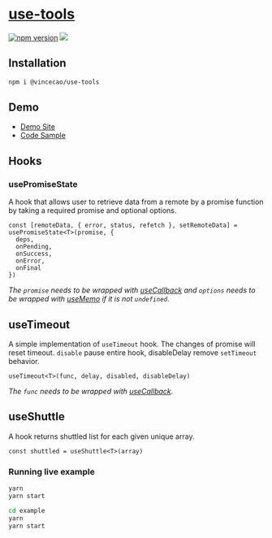 # [use-tools](https://www.npmjs.com/package/@vincecao/use-tools)

[![npm version](https://badge.fury.io/js/@vincecao%2Fuse-tools.svg)](https://badge.fury.io/js/@vincecao%2Fuse-tools)
[![](https://badgen.net/github/checks/vincecao/use-tools)](https://github.com/vincecao/use-tools/actions)

## Installation

```bash
npm i @vincecao/use-tools
```

## Demo

- [Demo Site](https://vince-amazing.com/use-tools/)
- [Code Sample](https://github.com/vincecao/use-tools/tree/master/example)

## Hooks
### usePromiseState

A hook that allows user to retrieve data from a remote by a promise function by taking a required promise and optional options.

```tsx
const [remoteData, { error, status, refetch }, setRemoteData] = usePromiseState<T>(promise, {
  deps,
  onPending,
  onSuccess,
  onError,
  onFinal
})
```
_The `promise` needs to be wrapped with [useCallback](https://reactjs.org/docs/hooks-reference.html#usecallback) and `options` needs to be wrapped with [useMemo](https://reactjs.org/docs/hooks-reference.html#usememo) if it is not `undefined`_.
## useTimeout

A simple implementation of `useTimeout` hook. The changes of promise will reset timeout. `disable` pause entire hook, disableDelay remove `setTimeout` behavior.

```tsx
useTimeout<T>(func, delay, disabled, disableDelay)
```

_The `func` needs to be wrapped with [useCallback](https://reactjs.org/docs/hooks-reference.html#usecallback)._

## useShuttle

A hook returns shuttled list for each given unique array.

```tsx
const shuttled = useShuttle<T>(array)
```

### Running live example

```bash
yarn
yarn start

cd example
yarn
yarn start
```
